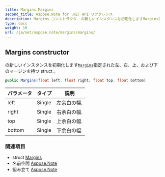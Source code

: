 ```yaml
---
title: Margins.Margins
second_title: Aspose.Note for .NET API リファレンス
description: Margins コンストラクタ. の新しいインスタンスを初期化しますMargins指定された左右上および下のマージンを持つ struct 
type: docs
weight: 10
url: /ja/net/aspose.note/margins/margins/
---
```

## Margins constructor

の新しいインスタンスを初期化します[`Margins`](../)指定された左、右、上、および下のマージンを持つ struct 。

```csharp
public Margins(float left, float right, float top, float bottom)
```

| パラメータ | タイプ | 説明 |
| --- | --- | --- |
| left | Single | 左余白の幅. |
| right | Single | 右余白の幅. |
| top | Single | 上余白の幅. |
| bottom | Single | 下余白の幅. |

### 関連項目

* struct [Margins](../)
* 名前空間 [Aspose.Note](../../margins/)
* 組み立て [Aspose.Note](../../../)


